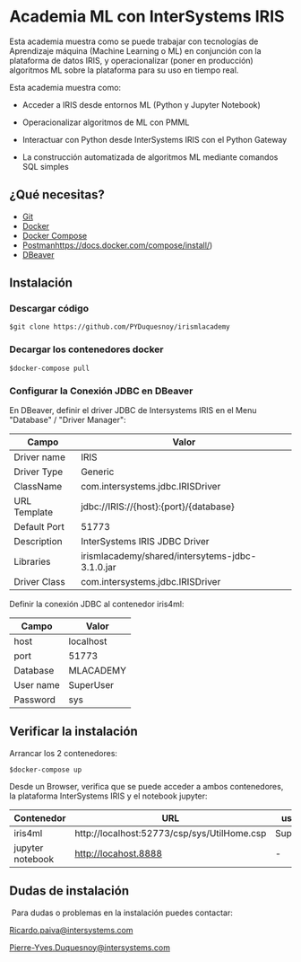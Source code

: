 # Academia ML con InterSystems IRIS

Esta academia muestra como se puede trabajar con tecnologías de Aprendizaje máquina (Machine Learning o ML) en conjunción con la plataforma de datos IRIS, y operacionalizar (poner en producción) algoritmos ML sobre la plataforma para su uso en tiempo real.



Esta academia muestra como:

- Acceder a IRIS desde entornos ML (Python y Jupyter Notebook)

- Operacionalizar algoritmos de ML con PMML

- Interactuar con Python desde InterSystems IRIS con el Python Gateway

- La construcción automatizada de algoritmos ML mediante comandos SQL simples

  

## ¿Qué necesitas? 

* [Git](https://git-scm.com/downloads) 
* [Docker](https://www.docker.com/products/docker-desktop)
* [Docker Compose](https://docs.docker.com/compose/install/)
* [Postman](https://www.getpostman.com/downloads/)https://docs.docker.com/compose/install/)
* [DBeaver](https://dbeaver.io/download/)

## Instalación



### Descargar código

```console
$git clone https://github.com/PYDuquesnoy/irismlacademy
```



### Decargar los contenedores docker

```console
$docker-compose pull
```



### Configurar la Conexión JDBC en DBeaver

En DBeaver,  definir el driver JDBC de Intersystems IRIS en el Menu "Database" / "Driver Manager":

| Campo        | Valor                                           |
| ------------ | ----------------------------------------------- |
| Driver name  | IRIS                                            |
| Driver Type  | Generic                                         |
| ClassName    | com.intersystems.jdbc.IRISDriver                |
| URL Template | jdbc://IRIS://{host}:{port}/{database}          |
| Default Port | 51773                                           |
| Description  | InterSystems IRIS JDBC Driver                   |
| Libraries    | irismlacademy/shared/intersytems-jdbc-3.1.0.jar |
| Driver Class | com.intersystems.jdbc.IRISDriver                |



Definir la conexión JDBC al contenedor iris4ml:

| Campo     | Valor     |
| --------- | --------- |
| host      | localhost |
| port      | 51773     |
| Database  | MLACADEMY |
| User name | SuperUser |
| Password  | sys       |



## Verificar la instalación

Arrancar los 2 contenedores:

```console
$docker-compose up
```
Desde un Browser, verifica que se puede acceder a ambos contenedores, la plataforma InterSystems IRIS y el notebook jupyter:

| Contenedor       | URL                                         | usuario   | password |
| ---------------- | ------------------------------------------- | --------- | -------- |
| iris4ml          | http://localhost:52773/csp/sys/UtilHome.csp | SuperUser | sys      |
| jupyter notebook | http://locahost.8888                        | -         | IRIS     |



## Dudas de instalación	

​	Para dudas o problemas en la instalación puedes contactar:

Ricardo.paiva@intersystems.com

Pierre-Yves.Duquesnoy@intersystems.com